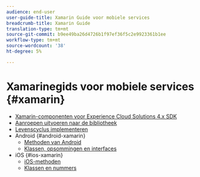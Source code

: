```yaml
---
audience: end-user
user-guide-title: Xamarin Guide voor mobiele services
breadcrumb-title: Xamarin Guide
translation-type: tm+mt
source-git-commit: b9ee49ba26d4726b1f97ef36f5c2e9923361b1ee
workflow-type: tm+mt
source-wordcount: '38'
ht-degree: 5%

---
```



# Xamarinegids voor mobiele services {#xamarin}

+ [Xamarin-componenten voor Experience Cloud Solutions 4.x SDK](get-started.md)
+ [Aanroepen uitvoeren naar de bibliotheek](library-calls.md)
+ [Levenscyclus implementeren](lifecycle.md)
+ Android {#android-xamarin}
   + [Methoden van Android](c-android/methods-android.md)
   + [Klassen, opsommingen en interfaces](c-android/c-classes-enums-interfaces.md)
+ iOS {#ios-xamarin}
   + [iOS-methoden](c-ios/methods-ios.md)
   + [Klassen en nummers](c-ios/c-classes-enums-constants.md)
